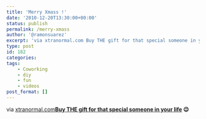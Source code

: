 ```yaml
---
title: 'Merry Xmass !'
date: '2010-12-20T13:30:00+00:00'
status: publish
permalink: /merry-xmass
author: '@ramonsuarez'
excerpt: 'via xtranormal.com Buy THE gift for that special someone in your life ;)'
type: post
id: 182
categories:
tags:
    - Coworking
    - diy
    - fun
    - videos
post_format: []
---
```

via [xtranormal.com](http://www.xtranormal.com/watch/8120757/)**[Buy THE gift for that special someone in your life](http://coworking.betagroup.be) 😉**


